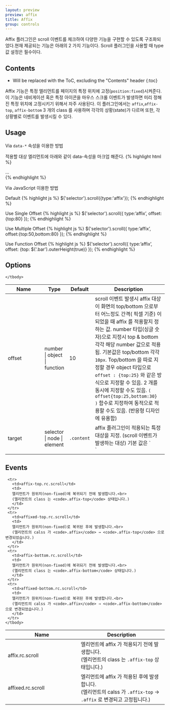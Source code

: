 ```yaml
---
layout: preview
preview: affix
title: Affix
group: controls
---
```


Affix 플러그인은 scroll 이벤트를 체크하여 다양한 기능을 구현할 수 있도록 구조화되었다.현재 제공되는 기능은 아래의 2 가지 기능이다. Scroll 플러그인을 사용할 때 type 값 설정은 필수이다.

## Contents

* Will be replaced with the ToC, excluding the "Contents" header
{:toc}

Affix 기능은 특정 엘리먼트를 페이지의 특정 위치에 고정(`position:fixed`)시켜준다. 이 기능은 네비게이션 혹은 특정 아이콘을 마우스 스크롤 이벤트가 발생하면 미리 정해진 특정 위치에 고정시키기 위해서 자주 사용된다. 이 플러그인에서는 `affix`,`affix-top`, `affix-bottom` 3 개의 class 를 사용하며 각각의 상황(state)가 다르며 또한, 각 상황별로 이벤트를 발생시킬 수 있다.

## Usage

Via `data-*` 속성을 이용한 방법

적용할 대상 엘리먼트에 아래와 같이 data-속성을 마크업 해준다.
{% highlight html %}
<div data-control="scroll" data-type="affix" class="affix-top">
  ...
</div>
{% endhighlight %}

Via JavaScript 이용한 방법

Default
{% highlight js %}
$('selector').scroll({type:'affix'});
{% endhighlight %}

Use Single Offset
{% highlight js %}
$('selector').scroll({
  type:’affix’,
  offset:{top:80}
});
{% endhighlight %}

Use Multiple Offset
{% highlight js %}
$('selector').scroll({
  type:’affix’,
  offset:{top:50,bottom:80}
});
{% endhighlight %}

Use Function Offset
{% highlight js %}
$('selector').scroll({
  type:’affix’,
  offset: {top: $('.bar').outerHeight(true)}
});
{% endhighlight %}


## Options


<div class="table-responsive">
  <table class="table table-bordered">
    <thead>
     <tr>
       <th style="width: 100px;">Name</th>
       <th style="width: 50px;">Type</th>
       <th style="width: 50px;">Default</th>
       <th>Description</th>
     </tr>
    </thead>
    <tbody>
     <tr>
       <td>offset</td>
       <td>number | object | function</td>
       <td>10</td>
       <td>
       scroll 이벤트 발생시 affix 대상이 화면의  top/bottom 으로부터 어느정도 간격( 픽셀 기준) 이 되었을 때 affix 를 적용할지 정하는 값. number 타입(싱글 숫자)으로 지정시 top & bottom 각각 해당 number 값으로 적용됨. 기본값은 top/bottom 각각 <code>10px</code>. Top/bottom 을 따로 지정할 경우 object 타입으로 <code>offset : {top:25}</code> 와 같은 방식으로 지정할 수 있음. 2 개를 동시에 지정할 수도 있음. <code>( offset{top:25,bottom:30} )</code>  함수로 지정하여 동적으로 적용할 수도 있음. (반응형 디자인에 유용함)
       </td>
     </tr>
     <tr>
       <td>target</td>
       <td>selector | node | element</td>
       <td><code>.content</code></td>
       <td>
       affix 플러그인이 적용되는 특정 대상을 지정. (scroll 이벤트가 발생하는 대상)
       기본 값은 `<div class=”content”></div>`
       </td>
     </tr>

    </tbody>
  </table>
</div>


## Events

<div class="table-responsive">
  <table class="table table-bordered">
    <thead>
     <tr>
       <th style="width: 215px;">Name</th>
       <th>Description</th>
     </tr>
    </thead>
    <tbody>
     <tr>
       <td>affix.rc.scroll</td>
       <td>
       엘리먼트에 affix 가 적용되기 전에 발생합니다. <br>(엘리먼트의 class 는 <code>.affix-top</code> 상태입니다.)  
       </td>
     </tr>
     <tr>
       <td>affixed.rc.scroll</td>
       <td>
       엘리먼트에 affix 가 적용된 후에 발생합니다. <br>
       (엘리먼트의 calss 가 <code>.affix-top</code> → <code>.affix</code> 로 변경되고 고정됩니다.)
       </td>
     </tr>

     <tr>
       <td>affix-top.rc.scroll</td>
       <td>
       엘리먼트가 원위치(non-fixed)에 복귀되기 전에 발생합니다.<br>
       (엘리먼트의 class 는 <code>.affix-top</code> 상태입니다.)
       </td>
     </tr>
     <tr>
       <td>affixed-top.rc.scroll</td>
       <td>
       엘리먼트가 원위치(non-fixed)로 복귀된 후에 발생합니다.<br>
       (엘리먼트의 calss 가 <code>.affix</code> → <code>.affix-top</code> 으로 변경되었습니다.)
       </td>
     </tr>
     <tr>
       <td>affix-bottom.rc.scroll</td>
       <td>
       엘리먼트가 원위치(non-fixed)에 복귀되기 전에 발생합니다.<br>
       (엘리먼트의 class 는 <code>.affix-bottom</code> 상태입니다.)
       </td>
     </tr>
     <tr>
       <td>affixed-bottom.rc.scroll</td>
       <td>
       엘리먼트가 원위치(non-fixed)로 복귀된 후에 발생합니다.<br>
       (엘리먼트의 calss 가 <code>.affix</code> → <code>.affix-bottom</code> 으로 변경되었습니다.)
       </td>
     </tr>
    </tbody>
  </table>
</div>
